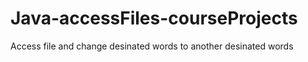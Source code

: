 # Java-accessFiles-courseProjects
Access file and change desinated words to another desinated words

